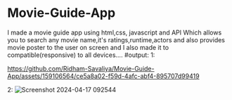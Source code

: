 # Movie-Guide-App
I made  a movie guide app using html,css, javascript and API Which allows you to search any movie name,it's ratings,runtime,actors and also provides movie poster to the user on screen and I also made it to compatible(responsive) to all devices....
#output:
1:


https://github.com/Ridham-Savaliya/Movie-Guide-App/assets/159106564/ce5a8a02-f59d-4afc-abf4-895707d99419





2:
![Screenshot 2024-04-17 092544](https://github.com/Ridham-Savaliya/Movie-Guide-App/assets/159106564/93f7b327-a087-4151-804f-3f7627fe5708)
